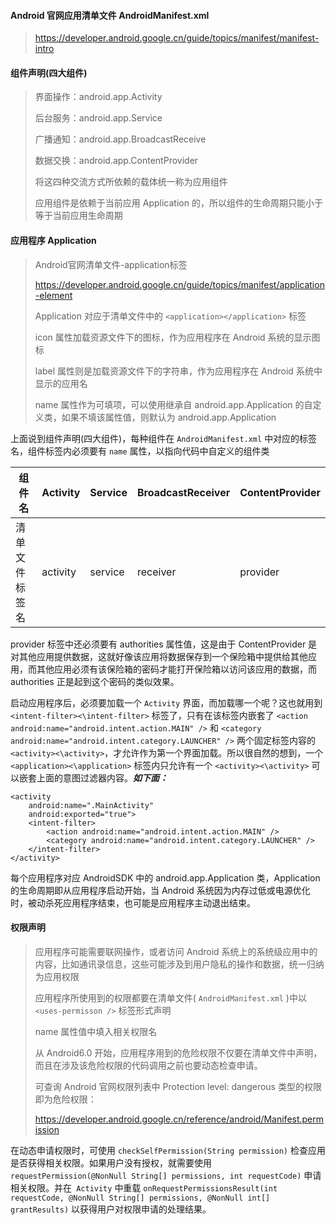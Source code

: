#### Android 官网应用清单文件 AndroidManifest.xml
> https://developer.android.google.cn/guide/topics/manifest/manifest-intro

#### 组件声明(四大组件)
> 界面操作：android.app.Activity
>
> 后台服务：android.app.Service
>
> 广播通知：android.app.BroadcastReceive
>
> 数据交换：android.app.ContentProvider
>
> 将这四种交流方式所依赖的载体统一称为应用组件
>
> 应用组件是依赖于当前应用 Application 的，所以组件的生命周期只能小于等于当前应用生命周期

#### 应用程序 Application
> Android官网清单文件-application标签
>
> https://developer.android.google.cn/guide/topics/manifest/application-element
>
> Application 对应于清单文件中的 `<application></application>` 标签
>
> icon 属性加载资源文件下的图标，作为应用程序在 Android 系统的显示图标
>
> label 属性则是加载资源文件下的字符串，作为应用程序在 Android 系统中显示的应用名
>
> name 属性作为可填项，可以使用继承自 android.app.Application 的自定义类，如果不填该属性值，则默认为 android.app.Application

上面说到组件声明(四大组件)，每种组件在 `AndroidManifest.xml` 中对应的标签名，组件标签内必须要有 `name` 属性，以指向代码中自定义的组件类

| **组件名**      | **Activity**  | **Service** | **BroadcastReceiver** | **ContentProvider** |
| -------------- | ------------  | ----------- | --------------------- | ------------------- |
| 清单文件标签名    | activity     | service      | receiver              | provider            |

provider 标签中还必须要有 authorities 属性值，这是由于 ContentProvider 是对其他应用提供数据，这就好像该应用将数据保存到一个保险箱中提供给其他应用，而其他应用必须有该保险箱的密码才能打开保险箱以访问该应用的数据，而 authorities 正是起到这个密码的类似效果。

启动应用程序后，必须要加载一个 `Activity` 界面，而加载哪一个呢？这也就用到 `<intent-filter><\intent-filter>` 标签了，只有在该标签内嵌套了 `<action android:name="android.intent.action.MAIN" />` 和 `<category android:name="android.intent.category.LAUNCHER" />` 两个固定标签内容的 `<activity><\activity>`，才允许作为第一个界面加载。所以很自然的想到，一个 `<application><\application>` 标签内只允许有一个 `<activity><\activity>` 可以嵌套上面的意图过滤器内容。***如下面：***

```
<activity
    android:name=".MainActivity"
    android:exported="true">
    <intent-filter>
        <action android:name="android.intent.action.MAIN" />
        <category android:name="android.intent.category.LAUNCHER" />
    </intent-filter>
</activity>
```

每个应用程序对应 AndroidSDK 中的 android.app.Application 类，Application 的生命周期即从应用程序启动开始，当 Android 系统因为内存过低或电源优化时，被动杀死应用程序结束，也可能是应用程序主动退出结束。

#### 权限声明
> 应用程序可能需要联网操作，或者访问 Android 系统上的系统级应用中的内容，比如通讯录信息，这些可能涉及到用户隐私的操作和数据，统一归纳为应用权限
>
> 应用程序所使用到的权限都要在清单文件( `AndroidManifest.xml` )中以 `<uses-permisson />` 标签形式声明
>
> name 属性值中填入相关权限名
>
> 从 Android6.0 开始，应用程序用到的危险权限不仅要在清单文件中声明，而且在涉及该危险权限的代码调用之前也要动态检查申请。
>
> 可查询 Android 官网权限列表中 Protection level: dangerous 类型的权限即为危险权限：
>
> https://developer.android.google.cn/reference/android/Manifest.permission

在动态申请权限时，可使用 `checkSelfPermission(String permission)` 检查应用是否获得相关权限。如果用户没有授权，就需要使用 `requestPermission(@NonNull String[] permissions, int requestCode)` 申请相关权限。并在` Activity` 中重载 `onRequestPermissionsResult(int requestCode, @NonNull String[] permissions, @NonNull int[] grantResults)` 以获得用户对权限申请的处理结果。
